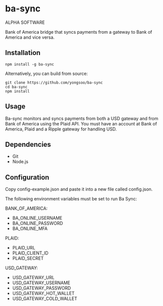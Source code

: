 # ba-sync
ALPHA SOFTWARE

Bank of America bridge that syncs payments from a gateway to Bank of America and vice versa.

## Installation

````
npm install -g ba-sync
````

Alternatively, you can build from source:
````
git clone https://github.com/yongsoo/ba-sync
cd ba-sync
npm install
````

## Usage
Ba-sync monitors and syncs payments from both a USD gateway and from Bank of America using the Plaid API. You must have an account at Bank of America, Plaid and a Ripple gateway for handling USD.

## Dependencies
- Git
- Node.js

## Configuration

Copy config-example.json and paste it into a new file called config.json.

The following environment variables must be set to run Ba Sync:

BANK_OF_AMERICA:
- BA_ONLINE_USERNAME
- BA_ONLINE_PASSWORD
- BA_ONLINE_MFA

PLAID:
- PLAID_URL
- PLAID_CLIENT_ID
- PLAID_SECRET

USD_GATEWAY:
- USD_GATEWAY_URL
- USD_GATEWAY_USERNAME
- USD_GATEWAY_PASSWORD
- USD_GATEWAY_HOT_WALLET
- USD_GATEWAY_COLD_WALLET